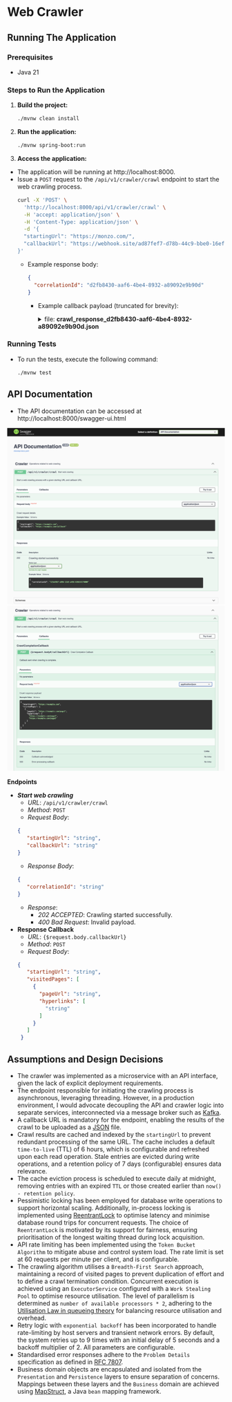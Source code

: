 # Web Crawler

## Running The Application

### Prerequisites
- Java 21

### Steps to Run the Application

1. **Build the project:**
   ```sh
   ./mvnw clean install
   ```
2. **Run the application:**
   ```sh
   ./mvnw spring-boot:run
   ```
3. **Access the application:**
- The application will be running at http://localhost:8000.
- Issue a `POST` request to the `/api/v1/crawler/crawl` endpoint to start the web crawling process. 
  ```sh
  curl -X 'POST' \
    'http://localhost:8000/api/v1/crawler/crawl' \
    -H 'accept: application/json' \
    -H 'Content-Type: application/json' \
    -d '{
    "startingUrl": "https://monzo.com/",
    "callbackUrl": "https://webhook.site/ad87fef7-d78b-44c9-bbe0-16ef6773621c"
  }'
   ```
  - Example response body:
    ```json
    {
      "correlationId": "d2fb8430-aaf6-4be4-8932-a89092e9b90d"
    }
    ```
    - Example callback payload (truncated for brevity):
      <details>
        <summary>
          file: <b>crawl_response_d2fb8430-aaf6-4be4-8932-a89092e9b90d.json</b>
        </summary>
        
      ```json
      {
          "startingUrl": "https://monzo.com/",
          "visitedPages": [
            {
                "pageUrl": "https://monzo.com/savings/instant-access",
                "hyperlinks": [
                    "https://monzo.com/savingwithmonzo",
                    "https://monzo.com/legal/browser-support-policy/",
                    "https://monzo.com/legal/mobile-operating-system-support-policy/",
                    "https://monzo.com/pensions",
                    "https://monzo.com/supporting-all-our-customers/",
                    "https://monzo.com/accessibility",
                    "https://monzo.com/investor-information/",
                    "https://monzo.com/fraud/",
                    "https://monzo.com/loans",
                    "https://monzo.com/features/cashback",
                    "https://monzo.com/business-banking",
                    "https://monzo.com/investments",
                    "https://monzo.com/flex",
                    "https://monzo.com/blog/",
                    "https://monzo.com/features/travel",
                    "https://monzo.com/",
                    "https://monzo.com/features/get-paid-early",
                    "https://monzo.com/tone-of-voice/",
                    "https://monzo.com/pots",
                    "https://monzo.com/help/monzo-plus",
                    "https://monzo.com/features/see-your-mortgage",
                    "https://monzo.com/switch",
                    "https://monzo.com/current-account/16-17",
                    "https://monzo.com/legal/privacy-notice/",
                    "https://monzo.com/savings/instant-access#mainContent",
                    "https://monzo.com/faq/",
                    "https://monzo.com/refer-a-friend",
                    "https://monzo.com/us/",
                    "https://monzo.com/fraud",
                    "https://monzo.com/money-worries",
                    "https://monzo.com/legal/cookie-notice/",
                    "https://monzo.com/overdrafts",
                    "https://monzo.com/legal/terms-and-conditions/",
                    "https://monzo.com/features/savings",
                    "https://monzo.com/help/monzo-premium",
                    "https://monzo.com/service-information/",
                    "https://monzo.com/modern-slavery-statements/",
                    "https://monzo.com/shared-tabs-more",
                    "https://monzo.com/help",
                    "https://monzo.com/current-account/plans",
                    "https://monzo.com/careers",
                    "https://monzo.com/savings/instant-access",
                    "https://monzo.com/current-account/joint-account",
                    "https://monzo.com/information-about-current-account-services/",
                    "https://monzo.com/-deeplinks/create-instant-access-pot",
                    "https://monzo.com/security",
                    "https://monzo.com/current-account",
                    "https://monzo.com/i/helping-everyone-belong-at-monzo/",
                    "https://monzo.com/help/",
                    "https://monzo.com/about/",
                    "https://monzo.com/press/",
                    "https://monzo.com/legal/fscs-information/",
                    "https://monzo.com/current-account/under-16s",
                    "https://monzo.com/our-social-programme"
                ]
            },
            {
                "pageUrl": "https://monzo.com/help/joint-accounts/credit-score-joint-account/",
                "hyperlinks": [
                    "https://monzo.com/help/joint-accounts/credit-score-joint-account/#mainContent",
                    "https://monzo.com/legal/browser-support-policy/",
                    "https://monzo.com/legal/mobile-operating-system-support-policy/",
                    "https://monzo.com/legal/cookie-notice/",
                    "https://monzo.com/money-worries/",
                    "https://monzo.com/supporting-all-our-customers/",
                    "https://monzo.com/accessibility/",
                    "https://monzo.com/careers/",
                    "https://monzo.com/help/joint-accounts/create-pot-app/",
                    "https://monzo.com/legal/terms-and-conditions/",
                    "https://monzo.com/investor-information/",
                    "https://monzo.com/fraud/",
                    "https://monzo.com/service-information/",
                    "https://monzo.com/modern-slavery-statements/",
                    "https://monzo.com/help/joint-accounts/current-account-joint-account/",
                    "https://monzo.com/help/joint-accounts/close-joint-account-how-to/",
                    "https://monzo.com/blog/",
                    "https://monzo.com/business-banking/",
                    "https://monzo.com/",
                    "https://monzo.com/information-about-current-account-services/",
                    "https://monzo.com/tone-of-voice/",
                    "https://monzo.com/help/joint-accounts/what-joint-account/",
                    "https://monzo.com/help/joint-accounts/set-up-joint-account/",
                    "https://monzo.com/our-social-programme/",
                    "https://monzo.com/help/joint-accounts/",
                    "https://monzo.com/i/helping-everyone-belong-at-monzo/",
                    "https://monzo.com/help/",
                    "https://monzo.com/legal/privacy-notice/",
                    "https://monzo.com/faq/",
                    "https://monzo.com/about/",
                    "https://monzo.com/us/",
                    "https://monzo.com/press/",
                    "https://monzo.com/legal/fscs-information/"
                ]
            },
            {
                "pageUrl": "https://monzo.com/legal/business-account-terms-and-conditions/version-1-6/",
                "hyperlinks": [
                    "https://monzo.com/help/payments-getting-started/direct-debit-guarantee-what",
                    "https://monzo.com/legal/business-account-terms-and-conditions/version-1-4/",
                    "https://monzo.com/legal/browser-support-policy/",
                    "https://monzo.com/legal/mobile-operating-system-support-policy/",
                    "https://monzo.com/money-worries/",
                    "https://monzo.com/supporting-all-our-customers/",
                    "https://monzo.com/legal/business-account-terms-and-conditions/version-1-8/",
                    "https://monzo.com/investor-information/",
                    "https://monzo.com/legal/business-account-terms-and-conditions/version-1-10/",
                    "https://monzo.com/fraud/",
                    "https://monzo.com/blog/",
                    "https://monzo.com/business-banking/",
                    "https://monzo.com/",
                    "https://monzo.com/legal/business-account-terms-and-conditions/version-1-3/",
                    "https://monzo.com/help/business-accounts/business-bank-statement",
                    "https://monzo.com/tone-of-voice/",
                    "https://monzo.com/our-social-programme/",
                    "https://monzo.com/legal/business-account-terms-and-conditions/version-1-7/",
                    "https://monzo.com/legal/business-account-fee-information/",
                    "https://monzo.com/legal/business-account-terms-and-conditions/version-1-11/",
                    "https://monzo.com/legal/business-account-terms-and-conditions/version-1-6/#mainContent",
                    "https://monzo.com/legal/privacy-notice/",
                    "https://monzo.com/legal/business-account-fee-information",
                    "https://monzo.com/faq/",
                    "https://monzo.com/us/",
                    "https://monzo.com/legal/business-account-decisions-using-open-banking/terms-and-conditions",
                    "https://monzo.com/legal/business-account-terms-and-conditions/version-1-6/",
                    "https://monzo.com/legal/business-account-terms-and-conditions",
                    "https://monzo.com/legal/business-account-privacy-notice",
                    "https://monzo.com/legal/cookie-notice/",
                    "https://monzo.com/legal/business-account-terms-and-conditions/version-1-6/#how-well-contact-you-",
                    "https://monzo.com/legal/business-account-terms-and-conditions/version-1-2/",
                    "https://monzo.com/accessibility/",
                    "https://monzo.com/careers/",
                    "https://monzo.com/legal/business-account-privacy-notice/",
                    "https://monzo.com/legal/terms-and-conditions/",
                    "https://monzo.com/legal/business-account-terms-and-conditions/version-1-12/",
                    "https://monzo.com/service-information/",
                    "https://monzo.com/modern-slavery-statements/",
                    "https://monzo.com/legal/tax-strategy",
                    "https://monzo.com/i/business/eligibility",
                    "https://monzo.com/information-about-current-account-services/",
                    "https://monzo.com/legal/business-account-fscs-information",
                    "https://monzo.com/legal/business-account-terms-and-conditions/version-1-5/",
                    "https://monzo.com/legal/business-account-other-accounts",
                    "https://monzo.com/legal/business-referral-scheme/terms-and-conditions",
                    "https://monzo.com/legal/business-account-terms-and-conditions/version-1-1/",
                    "https://monzo.com/legal/business-account-fscs-information/",
                    "https://monzo.com/legal/business-account-terms-and-conditions/version-1-9/",
                    "https://monzo.com/legal/business-account-terms-and-conditions/version-1-13/",
                    "https://monzo.com/i/helping-everyone-belong-at-monzo/",
                    "https://monzo.com/legal/business-overdraft-information",
                    "https://monzo.com/i/ecb-rates",
                    "https://monzo.com/about/",
                    "https://monzo.com/press/",
                    "https://monzo.com/legal/fscs-information/"
                ]
            },
            {
                "pageUrl": "https://monzo.com/legal/business-account-privacy-notice",
                "hyperlinks": [
                    "https://monzo.com/legal/browser-support-policy/",
                    "https://monzo.com/legal/mobile-operating-system-support-policy/",
                    "https://monzo.com/legal/business-account-terms-and-conditions",
                    "https://monzo.com/legal/business-account-privacy-notice/version-1-8/",
                    "https://monzo.com/legal/business-account-privacy-notice",
                    "https://monzo.com/legal/cookie-notice/",
                    "https://monzo.com/legal/business-account-privacy-notice/version-1-6/",
                    "https://monzo.com/money-worries/",
                    "https://monzo.com/supporting-all-our-customers/",
                    "https://monzo.com/accessibility/",
                    "https://monzo.com/careers/",
                    "https://monzo.com/legal/terms-and-conditions/",
                    "https://monzo.com/investor-information/",
                    "https://monzo.com/fraud/",
                    "https://monzo.com/service-information/",
                    "https://monzo.com/modern-slavery-statements/",
                    "https://monzo.com/legal/tax-strategy",
                    "https://monzo.com/legal/business-account-privacy-notice/version-1-4/",
                    "https://monzo.com/legal/business-account-privacy-notice/version-1-2/",
                    "https://monzo.com/blog/",
                    "https://monzo.com/business-banking/",
                    "https://monzo.com/",
                    "https://monzo.com/information-about-current-account-services/",
                    "https://monzo.com/legal/business-account-fscs-information",
                    "https://monzo.com/tone-of-voice/",
                    "https://monzo.com/legal/business-account-privacy-notice/#mainContent",
                    "https://monzo.com/legal/business-account-other-accounts",
                    "https://monzo.com/legal/business-referral-scheme/terms-and-conditions",
                    "https://monzo.com/legal/business-account-privacy-notice/version-1-7/",
                    "https://monzo.com/our-social-programme/",
                    "https://monzo.com/legal/cookie-notice",
                    "https://monzo.com/i/helping-everyone-belong-at-monzo/",
                    "https://monzo.com/legal/privacy-notice/",
                    "https://monzo.com/legal/business-account-fee-information",
                    "https://monzo.com/legal/business-overdraft-information",
                    "https://monzo.com/faq/",
                    "https://monzo.com/legal/business-account-privacy-notice/version-1-5/",
                    "https://monzo.com/legal/business-account-privacy-notice/version-1-3/",
                    "https://monzo.com/about/",
                    "https://monzo.com/us/",
                    "https://monzo.com/press/",
                    "https://monzo.com/legal/business-account-decisions-using-open-banking/terms-and-conditions",
                    "https://monzo.com/legal/business-account-privacy-notice/version-1-1/",
                    "https://monzo.com/legal/fscs-information/"
                ]
            },
            {
                "pageUrl": "https://monzo.com/help/Account%20Security/#mainContent",
                "hyperlinks": [
                    "https://monzo.com/legal/browser-support-policy/",
                    "https://monzo.com/legal/mobile-operating-system-support-policy/",
                    "https://monzo.com/help/monzo-max",
                    "https://monzo.com/money-worries/",
                    "https://monzo.com/supporting-all-our-customers/",
                    "https://monzo.com/help/switching-to-monzo",
                    "https://monzo.com/investor-information/",
                    "https://monzo.com/help/ monzo-pensions-transfers",
                    "https://monzo.com/fraud/",
                    "https://monzo.com/help/joint-accounts",
                    "https://monzo.com/help/payments-getting-started",
                    "https://monzo.com/help/legal-stuff",
                    "https://monzo.com/help/isas",
                    "https://monzo.com/blog/",
                    "https://monzo.com/business-banking/",
                    "https://monzo.com/help/budgeting-overdrafts-savings",
                    "https://monzo.com/help/your-needs",
                    "https://monzo.com/",
                    "https://monzo.com/help/monzo-card-pin",
                    "https://monzo.com/tone-of-voice/",
                    "https://monzo.com/help/Account%20Security/addedsecurityfaqs/",
                    "https://monzo.com/our-social-programme/",
                    "https://monzo.com/help/cashback",
                    "https://monzo.com/help/ monzo-pensions",
                    "https://monzo.com/help/emergencies",
                    "https://monzo.com/help/monzo-plus",
                    "https://monzo.com/help/overdrafts-loans",
                    "https://monzo.com/help/monzo-fraud-category",
                    "https://monzo.com/help/Account Security",
                    "https://monzo.com/help/business-accounts",
                    "https://monzo.com/legal/privacy-notice/",
                    "https://monzo.com/faq/",
                    "https://monzo.com/help/monzo-with-friends",
                    "https://monzo.com/help/travelling",
                    "https://monzo.com/us/",
                    "https://monzo.com/help/business-accounts-signup",
                    "https://monzo.com/help/Mortgages in Monzo",
                    "https://monzo.com/help/Account%20Security/knownlocations/",
                    "https://monzo.com/legal/cookie-notice/",
                    "https://monzo.com/help/Account%20Security/trustedcontacts/",
                    "https://monzo.com/accessibility/",
                    "https://monzo.com/careers/",
                    "https://monzo.com/legal/terms-and-conditions/",
                    "https://monzo.com/help/opening-an-account",
                    "https://monzo.com/help/monzo-premium",
                    "https://monzo.com/help/Account%20Security/turn-on-biometrics-face-fingerprint-id-web/",
                    "https://monzo.com/service-information/",
                    "https://monzo.com/help/Account%20Security/#mainContent",
                    "https://monzo.com/help/account-and-profile",
                    "https://monzo.com/modern-slavery-statements/",
                    "https://monzo.com/help/monzo-extra",
                    "https://monzo.com/help/monzo-perks",
                    "https://monzo.com/help/payments-troubleshooting",
                    "https://monzo.com/help/year-in-monzo-2024",
                    "https://monzo.com/information-about-current-account-services/",
                    "https://monzo.com/help/monzo-for-under-16s",
                    "https://monzo.com/help/app-help",
                    "https://monzo.com/help/Account%20Security/AppLockFAQS/",
                    "https://monzo.com/help/Account%20Security/secretqrcodes/",
                    "https://monzo.com/help/service-quality-results",
                    "https://monzo.com/help/business-getpaid",
                    "https://monzo.com/help/web-logging-in-to-the-app",
                    "https://monzo.com/help/investments",
                    "https://monzo.com/i/helping-everyone-belong-at-monzo/",
                    "https://monzo.com/help/",
                    "https://monzo.com/help/monzo-flex",
                    "https://monzo.com/help/payments-paying-monzobusiness",
                    "https://monzo.com/about/",
                    "https://monzo.com/press/",
                    "https://monzo.com/legal/fscs-information/"
                ]
            }
          ]
      }
      ```
      </details>
  
### Running Tests
- To run the tests, execute the following command:
   ```sh
   ./mvnw test
   ```
## API Documentation
- The API documentation can be accessed at http://localhost:8000/swagger-ui.html

![swagger-endpoint-params.png](documentation/swagger-endpoint-params.png)
![swagger-endpoint-callbacks.png](documentation/swagger-endpoint-callbacks.png)

**Endpoints**
* ***Start web crawling***
    - *URL*: `/api/v1/crawler/crawl`
    - *Method*: `POST`
    - *Request Body*:
   ```json
   {
      "startingUrl": "string",
      "callbackUrl": "string"
   }
   ```
   - *Response Body*:
   ```json
   {
      "correlationId": "string"
   }
   ```
    - *Response*:
        - *202 ACCEPTED*: Crawling started successfully.
        - *400 Bad Request*: Invalid payload.
* **Response Callback**
    - *URL*: `{$request.body.callbackUrl}`
    - *Method*: `POST`
    - *Request Body*:
   ```json
   {
      "startingUrl": "string",
      "visitedPages": [
        {
          "pageUrl": "string",
          "hyperlinks": [
            "string"
          ]
        }
      ]
    }
   ```

## Assumptions and Design Decisions

- The crawler was implemented as a microservice with an API interface, given the lack of explicit deployment requirements.
- The endpoint responsible for initiating the crawling process is asynchronous, leveraging threading. However, in a production environment, I would advocate decoupling the API and crawler logic into separate services, interconnected via a message broker such as [Kafka](https://kafka.apache.org/).
- A callback URL is mandatory for the endpoint, enabling the results of the crawl to be uploaded as a [JSON](https://www.json.org/json-en.html) file.
- Crawl results are cached and indexed by the `startingUrl` to prevent redundant processing of the same URL. The cache includes a default `time-to-live` (TTL) of 6 hours, which is configurable and refreshed upon each read operation. Stale entries are evicted during write operations, and a retention policy of 7 days (configurable) ensures data relevance.
- The cache eviction process is scheduled to execute daily at midnight, removing entries with an expired `TTL` or those created earlier than `now() - retention policy`.
- Pessimistic locking has been employed for database write operations to support horizontal scaling. Additionally, in-process locking is implemented using [ReentrantLock](https://docs.oracle.com/en/java/javase/21/docs/api/java.base/java/util/concurrent/locks/ReentrantLock.html) to optimise latency and minimise database round trips for concurrent requests. The choice of `ReentrantLock` is motivated by its support for fairness, ensuring prioritisation of the longest waiting thread during lock acquisition.
- API rate limiting has been implemented using the `Token Bucket Algorithm` to mitigate abuse and control system load. The rate limit is set at 60 requests per minute per client, and is configurable.
- The crawling algorithm utilises a `Breadth-First Search` approach, maintaining a record of visited pages to prevent duplication of effort and to define a crawl termination condition. Concurrent execution is achieved using an `ExecutorService` configured with a `Work Stealing Pool` to optimise resource utilisation. The level of parallelism is determined as `number of available processors * 2`, adhering to the [Utilisation Law in queueing theory](https://homes.cs.washington.edu/~lazowska/qsp/Images/Chap_03.pdf) for balancing resource utilisation and overhead.
- Retry logic with `exponential backoff` has been incorporated to handle rate-limiting by host servers and transient network errors. By default, the system retries up to 9 times with an initial delay of 5 seconds and a backoff multiplier of 2. All parameters are configurable.
- Standardised error responses adhere to the `Problem Details` specification as defined in [RFC 7807](https://tools.ietf.org/html/rfc7807).
- Business domain objects are encapsulated and isolated from the `Presentation` and `Persistence` layers to ensure separation of concerns. Mappings between these layers and the `Business` domain are achieved using [MapStruct](https://mapstruct.org/), a Java `bean` mapping framework.

